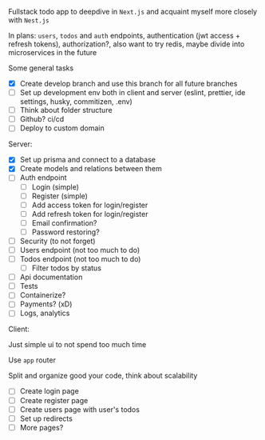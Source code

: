 Fullstack todo app to deepdive in `Next.js` and acquaint myself more closely with `Nest.js`

In plans: `users`, `todos` and `auth` endpoints, authentication (jwt access + refresh tokens), authorization?, also want to try redis, maybe divide into microservices in the future

Some general tasks 
- [x] Create develop branch and use this branch for all future branches
- [ ] Set up development env both in client and server (eslint, prettier, ide settings, husky, commitizen, .env)
- [ ] Think about folder structure
- [ ] Github? ci/cd
- [ ] Deploy to custom domain
      
Server: 
  - [x] Set up prisma and connect to a database
  - [x] Create models and relations between them
  - [ ] Auth endpoint
    - [ ] Login (simple)
    - [ ] Register (simple)
    - [ ] Add access token for login/register
    - [ ] Add refresh token for login/register
    - [ ] Email confirmation?
    - [ ] Password restoring?
  - [ ] Security (to not forget)
  - [ ] Users endpoint (not too much to do)
  - [ ] Todos endpoint (not too much to do)
      - [ ] Filter todos by status
  - [ ] Api documentation
  - [ ] Tests
  - [ ] Containerize?
  - [ ] Payments? (xD)
  - [ ] Logs, analytics
     
Client:

Just simple ui to not spend too much time

Use `app` router

Split and organize good your code, think about scalability

- [ ] Create login page
- [ ] Create register page
- [ ] Create users page with user's todos
- [ ] Set up redirects
- [ ] More pages? 
